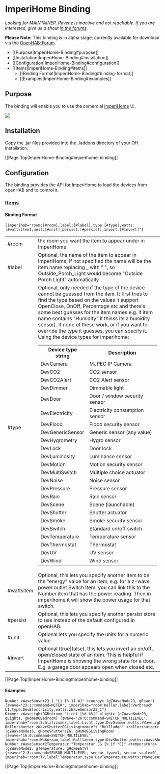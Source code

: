 # ImperiHome Binding

*Looking for MAINTAINER. Revenz is inactive and not reachable. If you are interested, give us a shout [in the forums](https://community.openhab.org/t/maintainer-for-imperihab-imperihome-binding).*

**Please Note:** 
This binding is in alpha stage; currently available for download via the [OpenHAB-Forum](https://groups.google.com/d/msg/openhab/TWrvCd1fens/mO83ymI772sJ).

 * [[Purpose|ImperiHome-Binding#purpose]]
 * [[Installation|ImperiHome-Binding#installation]]
 * [[Configuration|ImperiHome-Binding#configuration]]
  * [[Items|ImperiHome-Binding#items]]
    * [[Binding Format|ImperiHome-Binding#binding-format]]
    * [[Examples|ImperiHome-Binding#examples]]

## Purpose

The binding will enable you to use the comercial [ImperiHome](http://www.imperihome.com/) UI.

![](http://www.imperihome.com/wp-content/main-screens.png)

## Installation
Copy the .jar files provided into the ./addons directory of your OH installation.

[[Page Top|ImperiHome-Binding#imperihome-binding]]

## Configuration
The binding provides the API for ImperiHome to load the devices from openHAB and to control it.

### Items
#### Binding Format
```
{imperihab="room:[#room],label:[#label],type:[#type],watts:[#wattsitem],unit:[#unit],persist:[#persist],invert:[#invert]"}
```
<table>
  <tr><td>#room</td><td>the room you want the item to appear under in ImperiHome</td></tr>
  <tr><td>#label</td><td>Optional, the name of the item to appear in ImperiHome, if not specified the name will be the item name replacing _ with " ", so Outside_Porch_Light would become "Outside Porch Light" automatically</td></tr>
  <tr><td>#type</td><td>Optional, only needed if the type of the device cannot be guessed from the item.  It first tries to find the type based on the values it support OpenClose, OnOff, Percentage etc and there's some best guesses for the item names e.g. if item name contains "Humidity" it thinks its a humidity sensor).  If none of these work, or if you want to override the type it guesses, you can specify it.  Using the device types for imperihome: 
<table>
  <tr><th>Device type string</th><th>Description</th></tr>
  <tr><td>DevCamera</td><td>MJPEG IP Camera</td></tr>
  <tr><td>DevCO2</td><td>CO2 sensor</td></tr>
  <tr><td>DevCO2Alert</td><td>CO2 Alert sensor</td></tr>
  <tr><td>DevDimmer</td><td>Dimmable light</td></tr>
  <tr><td>DevDoor</td><td>Door / window security sensor</td></tr>
  <tr><td>DevElectricity</td><td>Electricity consumption sensor</td></tr>
  <tr><td>DevFlood</td><td>Flood security sensor</td></tr>
  <tr><td>DevGenericSensor</td><td>Generic sensor (any value)</td></tr>
  <tr><td>DevHygrometry</td><td>Hygro sensor</td></tr>
  <tr><td>DevLock</td><td>Door lock</td></tr>
  <tr><td>DevLuminosity</td><td>Luminance sensor</td></tr>
  <tr><td>DevMotion</td><td>Motion security sensor</td></tr>
  <tr><td>DevMultiSwitch</td><td>Multiple choice actuator</td></tr>
  <tr><td>DevNoise</td><td>Noise sensor</td></tr>
  <tr><td>DevPressure</td><td>Pressure sensor</td></tr>
  <tr><td>DevRain</td><td>Rain sensor</td></tr>
  <tr><td>DevScene</td><td>Scene (launchable)</td></tr>
  <tr><td>DevShutter</td><td>Shutter actuator</td></tr>
  <tr><td>DevSmoke</td><td>Smoke security sensor</td></tr>
  <tr><td>DevSwitch</td><td>Standard on/off switch</td></tr>
  <tr><td>DevTemperature</td><td>Temperature sensor</td></tr>
  <tr><td>DevThermostat</td><td>Thermostat</td></tr>
  <tr><td>DevUV</td><td>UV sensor</td></tr>
  <tr><td>DevWind</td><td>Wind sensor</td></tr>
</table>
</td></tr>
  <tr><td>#wattsitem</td><td>Optional, this lets you specify another item to be the "energy" value for an item, e.g. for a z-wave power outlet Switch Item, you can link this to the Number item that has the power reading.  Then in imperihome it will show the power usage for that switch.</td></tr>
  <tr><td>#persist</td><td>Optional, this lets you specify another persist store to use instead of the default configured in openHAB.</td></tr>
  <tr><td>#unit</td><td>Optional lets you specify the units for a numeric value</td></tr>
  <tr><td>#invert</td><td>Optional (true|false), this lets you invert an on/off, open/closed state of an item.  This is helpful if ImperiHome is showing the wrong state for a door.  E.g. a garage door appears open when closed etc. </td></tr>
</table>

[[Page Top|ImperiHome-Binding#imperihome-binding]]

#### Examples
```
Number zWaveSensor23_1 "L1 [%.1f W]" <energy> (gZWaveNode23, gPower) {zwave="23:1:command=METER", imperihab="room:Keller,label:Verbrauch L1,type:DevElectricity,watts:zWaveSensor23_1"}
Dimmer zWaveLightOGBedroom "Licht [%d %%]" <light> (gZWaveNode20, gLights, gHomeOGBedroom) {zwave="20:0:command=SWITCH_MULTILEVEL", imperihab="room:Schlafzimmer,label:Licht,type:DevDimmer,watts:zWaveLightOGBedroom"}
Rollershutter zWaveShutterEGLivingroomLeft "Rollladen" <rollershutter> (gZWaveNode16, gHomeShuttersEG, gHomeEGLivingRoom) {zwave="16:0:command=SWITCH_MULTILEVEL", imperihab="room:Wohnraum,label:Rollladen,type:DevShutter,watts:zWaveShutterEGLivingroomLeft"}
Number zWaveSensor2Temperatur "Temperatur EG [%.1f °C]" <temperature> (gZWaveNode2, gTemperature, gHomeEGTV) {zwave="2:3:command=SENSOR_MULTILEVEL, sensor_type=1, sensor_scale=0", imperihab="room:TV,label:Temperatur,type:DevTemperature,watts:zWaveSensor2Temperatur"} 
```
[[Page Top|ImperiHome-Binding#imperihome-binding]]